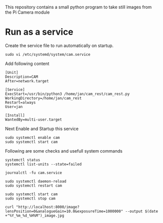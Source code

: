 This repository contains a small python program to take still images
from the Pi Camera module

# Run as a service

Create the service file to run automatically on startup.

```
sudo vi /etc/systemd/system/cam.service
```

Add following content

```
[Unit]
Description=CAM
After=network.target

[Service]
ExecStart=/usr/bin/python3 /home/jan/cam_rest/cam_rest.py
WorkingDirectory=/home/jan/cam_rest
Restart=always
User=jan

[Install]
WantedBy=multi-user.target
```

Next Enable and Startup this service

```
sudo systemctl enable cam
sudo systemctl start cam
```

Following are some checks and usefull system commands

```
systemctl status
systemctl list-units --state=failed

journalctl -fu cam.service

sudo systemctl daemon-reload
sudo systemctl restart cam
```

```
sudo systemctl start cam
sudo systemctl stop cam
```

```
curl "http://localhost:8000/image?lensPosition=0&analogueGain=10.0&exposureTime=1000000" --output $(date +"%Y_%m_%d_%H%M")_image.jpg
```
